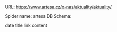URL: https://www.artesa.cz/o-nas/aktuality/aktuality/

Spider name: artesa
DB Schema:

date
title
link
content

